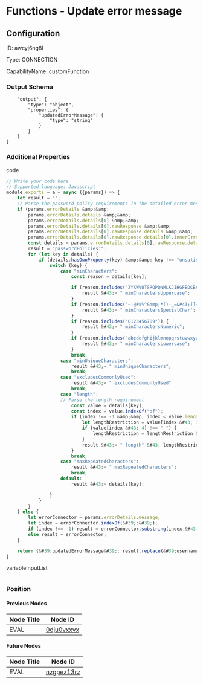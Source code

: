 # Functions - Update error message
## Configuration
ID:  awcyj6ng8l

Type: CONNECTION 

CapabilityName: customFunction





### Output Schema
``` {
	"output": {
		"type": "object",
		"properties": {
			"updatedErrorMessage": {
				"type": "string"
			}
		}
	}
} 
```

### Additional Properties
code
```js 
// Write your code here
// Supported language: Javascript 
module.exports = a = async ({params}) => {
	let result = "";
	// Parse the password policy requirements in the detailed error message and pass it back to the form to map the proper errors.
	if (params.errorDetails &amp;&amp;
  		params.errorDetails.details &amp;&amp;
  		params.errorDetails.details[0] &amp;&amp;
  		params.errorDetails.details[0].rawResponse &amp;&amp;
  		params.errorDetails.details[0].rawResponse.details &amp;&amp;
  		params.errorDetails.details[0].rawResponse.details[0].innerError) {
		const details = params.errorDetails.details[0].rawResponse.details[0].innerError;
		result = "passwordPolicies:";
		for (let key in details) {
			if (details.hasOwnProperty(key) &amp;&amp; key !== "unsatisfiedRequirements") {
				switch (key) {
					case "minCharacters":
						const reason = details[key];

						if (reason.includes("ZYXWVUTSRQPONMLKJIHGFEDCBA")) {
							result &#43;= " minCharactersUppercase";
						}
						if (reason.includes("~!@#$%^&amp;*()-_=&#43;[]{}|;:,.<>/?")) {
							result &#43;= " minCharactersSpecialChar";
						}
						if (reason.includes("0123456789")) {
							result &#43;= " minCharactersNumeric";
						}
						if (reason.includes("abcdefghijklmnopqrstuvwxyz")) {
							result &#43;= " minCharactersLowercase";
						}
						break;
					case "minUniqueCharacters":
						result &#43;= " minUniqueCharacters";
						break;
					case "excludesCommonlyUsed":
						result &#43;= " excludesCommonlyUsed"
						break;
					case "length":
					// Parse the length requirement
						const value = details[key];
						const index = value.indexOf("of");
						if (index !== -1 &amp;&amp; index < value.length - 1) {
							let lengthRestriction = value[index &#43; 3];
							if (value[index &#43; 4] !== " ") {
								lengthRestriction = lengthRestriction &#43; value[index &#43; 4];
							}
							result &#43;= " length" &#43; lengthRestriction;
						}
						break;
					case "maxRepeatedCharacters":
						result &#43;= " maxRepeatedCharacters";	
						break;	
					default:
						result &#43;= details[key];					

				}
			}
		}
	} else {
		let errorConnector = params.errorDetails.message;
		let index = errorConnector.indexOf(&#39;:&#39;);
		if (index !== -1) result = errorConnector.substring(index &#43; 2);
		else result = errorConnector;
	}

	return {&#39;updatedErrorMessage&#39;: result.replace(&#39;username&#39;, &#39;email address&#39;)}
}
```


variableInputList
```
```





### Position

#### Previous Nodes
| Node Title | Node ID |
| :------------- | ------------ |
| EVAL | [0dju0vxxvx](./0dju0vxxvx.md) | 
 
 #### Future Nodes
| Node Title | Node ID |
| :------------- | ------------ |
| EVAL |[nzgpez13rz](./nzgpez13rz.md) | 